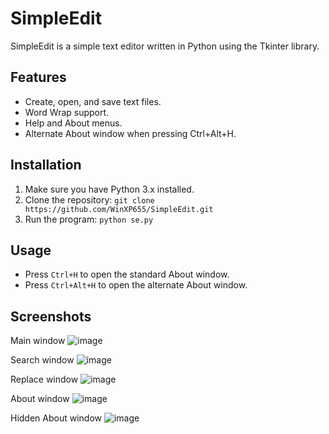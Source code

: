 # SimpleEdit

SimpleEdit is a simple text editor written in Python using the Tkinter library.

## Features
- Create, open, and save text files.
- Word Wrap support.
- Help and About menus.
- Alternate About window when pressing Ctrl+Alt+H.

## Installation
1. Make sure you have Python 3.x installed.
2. Clone the repository:
`git clone https://github.com/WinXP655/SimpleEdit.git`
3. Run the program:
`python se.py`

## Usage
- Press `Ctrl+H` to open the standard About window.
- Press `Ctrl+Alt+H` to open the alternate About window.

## Screenshots
Main window
![image](https://github.com/user-attachments/assets/5d725a37-a4bb-4279-9836-5efbcc35909d)

Search window
![image](https://github.com/user-attachments/assets/edac72b9-ab0f-4f15-96fe-dc49969fe8ed)

Replace window
![image](https://github.com/user-attachments/assets/3d09e328-c921-4dc1-aa3a-a779c96e7e7f)

About window
![image](https://github.com/user-attachments/assets/4db73b67-dd82-47dc-9a9b-5a9bc10fd08d)

Hidden About window
![image](https://github.com/user-attachments/assets/0d4553a2-b6c2-46a6-9b6e-4cd83d7ab669)
